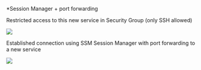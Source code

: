 ﻿*Session Manager + port forwarding 

Restricted access to this new service in Security Group (only SSH allowed)

![](/cloud-security/EC2%20-%20SSMport/images/4.jpeg)

Established connection using SSM Session Manager with port forwarding to a new service

![](/cloud-security/EC2%20-%20SSMport/images/5.jpeg)
